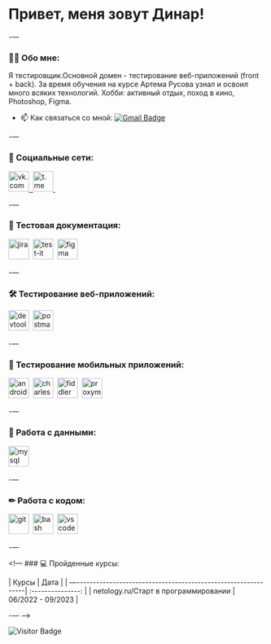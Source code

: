 # Привет, меня зовут Динар!

-—

### 👨‍💻 Обо мне:

Я тестировщик.Основной домен - тестирование веб-приложений (front + back). За время обучения на курсе Артема Русова узнал и освоил много всяких технологий. Хобби: активный отдых, поход в кино, Photoshop, Figma.

- 📫 Как связаться со мной: [![Gmail Badge](https://img.shields.io/badge/-Gmail-red?style=flat&logo=Gmail&logoColor=white)](mailto:gaisamov89@mail.ru)

-—

### 🤝 Социальные сети:

<div id="badges">
<a href="https://vk.com/gaisamov/" target="_blank">
<img src="https://www.flaticon.com/free-icon/vk_5968835?term=vk&page=1&position=3&origin=search&related_id=5968835" width="40" height="40" alt="vk.com" />&nbsp
</a>
<a href="https://t.me/gaisamov" target="_blank">
<img src="https://www.flaticon.com/ru/free-icon/telegram_2111646?related_id=2111646" width="40" height="40" alt="t.me" />&nbsp
</a>
</div>

-—

### 📁 Тестовая документация:

<div>
<img src="https://cdn.jsdelivr.net/gh/devicons/devicon/icons/jira/jira-original.svg" title="jira" alt="jira" width="40" height="40"/>&nbsp
<img src="https://docs.testit.software/images/testit_logo_icon.png" title="test-it" alt="test-it" width="40" height="40"/>&nbsp
<img src="https://cdn.jsdelivr.net/gh/devicons/devicon/icons/figma/figma-original.svg" title="figma" alt="figma" width="40" height="40"/>&nbsp
</div>

-—

### 🛠 Тестирование веб-приложений:

<div>
<img src="https://d33wubrfki0l68.cloudfront.net/38b5c953a4667366685d55db55d057c86db1fc54/a0fdc/static/acae6b24d940347661ca901ea07f47c1/chrome-dev-logo-icon.png" title="devtools" alt="devtools" width="40" height="40"/>&nbsp
<img src="https://img.uxwing.com/wp-content/themes/uxwing/download/brands-social-media/postman-icon.svg" title="postman" alt="postman" width="40" height="40"/>&nbsp
</div>

-—

### 📱 Тестирование мобильных приложений:

<div>
<img src="https://cdn.jsdelivr.net/gh/devicons/devicon/icons/androidstudio/androidstudio-original.svg" title="android-studio" alt="android-studio" width="40" height="40"/>&nbsp
<img src="https://cdn.icon-icons.com/icons2/3053/PNG/512/charles_proxy_macos_bigsur_icon_190302.png" title="charles-proxy" alt="charles-proxy" width="40" height="40"/>&nbsp
<img src="https://www.megaleechers.com/storage/Fiddler-Everywhere-Icon.png" title="fiddler" alt="fiddler" width="40" height="40"/>&nbsp
<img src="https://pbs.twimg.com/profile_images/1589614420766126080/slAIVDtr_400x400.jpg" title="proxyman" alt="proxyman" width="40" height="40"/>&nbsp
</div>

-—

### 💾 Работа с данными:

<div>
<img src="https://cdn.jsdelivr.net/gh/devicons/devicon/icons/mysql/mysql-original.svg" title="mysql" alt="mysql" width="40" height="40"/>&nbsp
</div>

-—

### ✏ Работа с кодом:

<div>
<img src="https://cdn.jsdelivr.net/gh/devicons/devicon/icons/git/git-original.svg" title="git" alt="git" width="40" height="40"/>&nbsp
<img src="https://upload.wikimedia.org/wikipedia/commons/thumb/4/4b/Bash_Logo_Colored.svg/1024px-Bash_Logo_Colored.svg.png?20180723054350" title="bash" alt="bash" width="40" height="40"/>&nbsp
<img src="https://cdn.jsdelivr.net/gh/devicons/devicon/icons/vscode/vscode-original.svg" title="vscode" alt="vscode" width="40" height="40"/>&nbsp

</div>

-—

<!— ### 💻 Пройденные курсы:

| Курсы | Дата |
| —--------------------------------------------------------------| :---------------: |
| netology.ru/Старт в программировании | 06/2022 - 09/2023 |

-— —>

![Visitor Badge](https://visitor-badge.laobi.icu/badge?page_id=dgaisamov)
